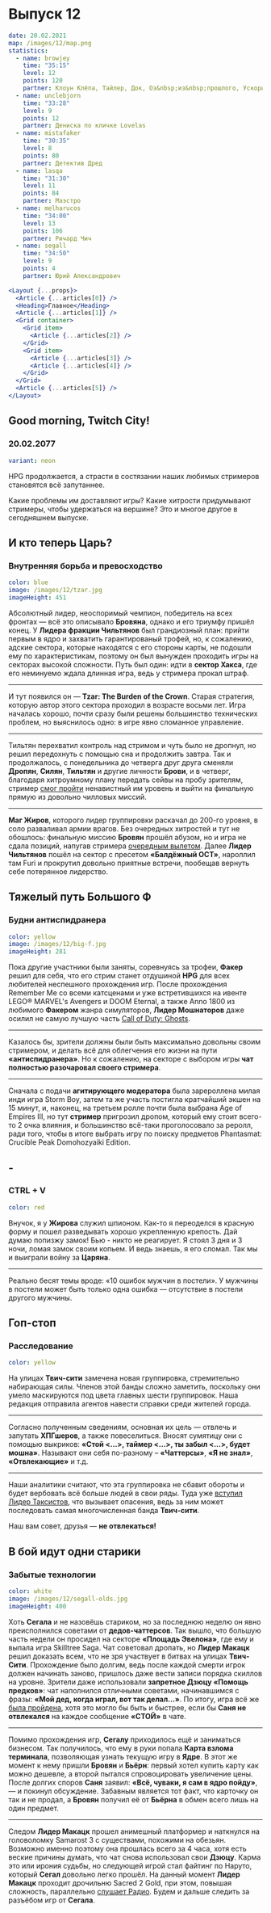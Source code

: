 # Выпуск 12

```yaml
date: 20.02.2021
map: /images/12/map.png
statistics:
  - name: browjey
    time: "35:15"
    level: 12
    points: 120
    partner: Клоун Клёпа, Тайлер, Док, Оз&nbsp;из&nbsp;прошлого, Ускоритель 2.1А
  - name: unclebjorn
    time: "33:28"
    level: 9
    points: 12
    partner: Дениска по кличке Lovelas
  - name: mistafaker
    time: "30:35"
    level: 8
    points: 80
    partner: Детектив Дред
  - name: lasqa
    time: "31:30"
    level: 11
    points: 84
    partner: Маэстро
  - name: melharucos
    time: "34:00"
    level: 13
    points: 106
    partner: Ричард Чич
  - name: segall
    time: "34:50"
    level: 9
    points: 4
    partner: Юрий Александрович
```

```jsx
<Layout {...props}>
  <Article {...articles[0]} />
  <Heading>Главное</Heading>
  <Article {...articles[1]} />
  <Grid container>
    <Grid item>
      <Article {...articles[2]} />
    </Grid>
    <Grid item>
      <Article {...articles[3]} />
      <Article {...articles[4]} />
    </Grid>
  </Grid>
  <Article {...articles[5]} />
</Layout>
```

## Good morning, Twitch City!

### 20.02.2077

```yaml
variant: neon
```

HPG продолжается, а страсти в состязании наших любимых стримеров становятся всё запутаннее.

Какие проблемы им доставляют игры? Какие хитрости придумывают стримеры, чтобы удержаться на вершине? Это и многое другое в сегодняшнем выпуске.

## И кто теперь Царь?

### Внутренняя борьба и превосходство

```yaml
color: blue
image: /images/12/tzar.jpg
imageHeight: 451
```

Абсолютный лидер, неоспоримый чемпион, победитель на всех фронтах — всё это описывало **Бровяна**, однако и его триумфу пришёл конец.
У **Лидера фракции Чильтянов** был грандиозный план: прийти первым в ядро и захватить гарантированый трофей, но, к сожалению, адские сектора, которые находятся с его стороны карты, не подошли ему по характеристикам, поэтому он был вынужден проходить игры на секторах высокой сложности. Путь был один: идти в **сектор Хакса**, где его неминуемо ждала длинная игра, ведь у стримера прокал штраф.

---

И тут появился он — **Tzar: The Burden of the Crown**. Старая стратегия, которую автор этого сектора проходил в возрасте восьми лет. Игра началась хорошо, почти сразу были решены большинство технических проблем, но выяснилось одно: в игре явно сломанное управление.

---

Тильтян перехватил контроль над стримом и чуть было не дропнул, но решил передохнуть с помощью сна и продолжить завтра. Так и продолжалось, с понедельника до четверга друг друга сменяли **Дропян**, **Силян**, **Тильтян** и другие личности **Брови**, и в четверг, благодаря хитроумному плану передать сейвы на пробу зрителям, стример [смог пройти](https://clips.twitch.tv/ColorfulFreezingWaspDeIlluminati-hoY5Y9pYPax2gMsW) ненавистный им уровень и выйти на финальную прямую из довольно чилловых миссий.

---

**Маг Жиров**, которого лидер группировки раскачал до 200-го уровня, в соло разваливал армии врагов. Без очередных хитростей и тут не обошлось: финальную миссию **Бровян** прошёл абузом, но и игра не сдала позиций, напугав стримера [очередным вылетом](https://clips.twitch.tv/SlickSeductiveNostrilAMPTropPunch-tKnlal5aA_wbu6qI). Далее **Лидер Чильтянов** пошёл на сектор с пресетом **«Балдёжный ОСТ»**, нароллил там Furi и прокрутил довольно приятные встречи, пообещав вернуть себе потерянное лидерство.

## Тяжелый путь Большого Ф

### Будни антиспидранера

```yaml
color: yellow
image: /images/12/big-f.jpg
imageHeight: 281
```

Пока другие участники были заняты, соревнуясь за трофеи, **Факер** решил для себя, что его стрим станет отдушиной **HPG** для всех любителей неспешного прохождения игр. После прохождения Remember Me со всеми катсценами и уже встретившихся на ивенте LEGO® MARVEL's Avengers и DOOM Eternal, а также Anno 1800 из любимого **Факером** жанра симуляторов, **Лидер Мошнаторов** даже осилил не самую лучшую часть [Call of Duty: Ghosts](https://www.twitch.tv/mistafaker/clip/FunnyTemperedAlmondTheThing-mQq1JUu-xOlM4h41?filter=clips&range=24hr&sort=time).

---

Казалось бы, зрители должны были быть максимально довольны своим стримером, и делать всё для облегчения его жизни на пути **«антиспидранера»**. Но к сожалению, на секторе с выбором игры **чат полностью разочаровал своего стримера**.

---

Сначала с подачи **агитирующего модератора** была зарероллена милая инди игра Storm Boy, затем та же участь постигла кратчайший экшен на 15 минут, и, наконец, на третьем ролле почти была выбрана Age of Empires III, но тут **стример** пригрозил дропом, который ему стоит всего-то 2 очка влияния, и большинство всё-таки проголосовало за реролл, ради того, чтобы в итоге выбрать игру по поиску предметов Phantasmat: Crucible Peak Domohozyaiki Edition.

## -

### CTRL + V

```yaml
color: red
```

Внучок, я у **Жирова** служил шпионом. Как-то я переоделся в красную форму и пошел разведывать хорошо укрепленную крепость. Дай думаю попизжу замок! Бью - никто не реагирует. Я стоял 3 дня и 3 ночи, ломая замок своим копьем. И ведь знаешь, я его сломал. Так мы и выиграли войну за **Царяна**.

---

Реально бесят темы вроде: «10 ошибок мужчин в постели». У мужчины в постели может быть только одна ошибка — отсутствие в постели другого мужчины.

## Гоп-стоп

### Расследование

```yaml
color: yellow
```

На улицах **Твич-cити** замечена новая группировка, стремительно набирающая силы. Членов этой банды сложно заметить, поскольку они умело маскируются под цвета главных шести группировок. Наша редакция отправила агентов навести справки среди жителей города.

---

Согласно полученным сведениям, основная их цель — отвлечь и запутать **ХПГшеров**, а также повеселиться. Вносят сумятицу они с помощью выкриков: **«Стой <...>, таймер <...>, ты забыл <...>, будет мошна»**. Называют они себя по-разному – **«Чаттерсы»**, **«Я не знал»**, **«Отвлекающие»** и т.д.

---

Наши аналитики считают, что эта группировка не сбавит обороты и будет вербовать всё больше людей в свои ряды. Туда уже [вступил Лидер Таксистов](https://clips.twitch.tv/SassyFilthyRedpandaJKanStyle-rBMSUABC1q7AGTQ5), что вызывает опасения, ведь за ним может последовать самая многочисленная банда **Твич-сити**.

Наш вам совет, друзья — **не отвлекаться!**

## В бой идут одни старики

### Забытые технологии

```yaml
color: white
image: /images/12/segall-olds.jpg
imageHeight: 400
```

Хоть **Сегала** и не назовёшь стариком, но за последнюю неделю он явно преисполнился советами от **дедов-чаттерсов**. Так вышло, что большую часть недели он просидел на секторе **«Площадь Эвелона»**, где ему и выпала игра Skilltree Saga. Чат советовал дропать, но **Лидер Макацк** решил доказать всем, что не зря участвует в битвах на улицах **Твич-Сити**. Прохождение было долгим, ведь после каждой смерти игрок должен начинать заново, пришлось даже вести записи порядка скиллов на уровне. Зрители даже использовали **запретное Дзюцу «Помощь предков»**: чат наполнился отличными советами, начинавшимся с фразы: **«Мой дед, когда играл, вот так делал...»**. По итогу, игра всё же [была пройдена](https://clips.twitch.tv/AnimatedEndearingBunnyMVGame-TnQEEpZmPmbIiOCw), хотя это могло бы быть и быстрее, если бы **Саня не отвлекался** на каждое сообщение **«СТОЙ»** в чате.

---

Помимо прохождения игр, **Сегалу** приходилось ещё и заниматься бизнесом. Так получилось, что ему в руки попала **Карта взлома терминала**, позволяющая узнать текущую игру в **Ядре**. В этот же момент к нему пришли **Бровян** и **Бьёрн**: первый хотел купить карту как можно дешевле, а второй пытался спровоцировать увеличение цены. После долгих споров **Саня** заявил: **«Всё, чуваки, я сам в ядро пойду»**, — и покинул обсуждение. Забавным является тот факт, что карточку он так и не продал, а **Бровян** получил её от **Бьёрна** в обмен всего лишь на один предмет.

---

Следом **Лидер Макацк** прошел анимешный платформер и наткнулся на головоломку Samarost 3 с существами, похожими на обезьян. Возможно именно поэтому она прошлась всего за 4 часа, хотя есть веские причины думать, что чат снова использовал свои **Дзюцу**. Карма это или ирония судьбы, но следующей игрой стал файтинг по Наруто, который **Сегал** довольно легко прошёл. На данный момент **Лидер Макацк** проходит дрочильню Sacred 2 Gold, при этом, повышая сложность, параллельно [слушает Радио](https://clips.twitch.tv/HungryTalentedAdminRalpherZ-uKXcsKdC-C0136bY). Будем и дальше следить за разъёбом игр от **Сегала**.
